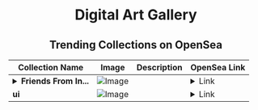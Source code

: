 <div align="center">

# Digital Art Gallery

## Trending Collections on OpenSea

| Collection Name                       | Image                                                                                     | Description                       | OpenSea Link                                                                                          |
|---------------------------------------|-------------------------------------------------------------------------------------------|-----------------------------------|--------------------------------------------------------------------------------------------------------|
| **<details><summary>Friends From In...</summary>Friends From Infinita City</details>** | ![Image](https://i.seadn.io/s/raw/files/e4944f71a5d4626a5f9ebe01fef7bcd9.jpg?w=500&auto=format?w=200&auto=format) |  | <details><summary>Link</summary>[Friends From Infinita City](https://opensea.io/collection/friends-from-infinita-city)</details> |
| **ui** | ![Image](https://i.seadn.io/s/raw/files/c5be4fbe78414a698edbf60267ad6650.png?w=500&auto=format?w=200&auto=format) |  | <details><summary>Link</summary>[ui](https://opensea.io/collection/ui-68)</details> |

</div>